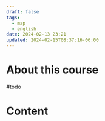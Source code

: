 ```yaml
---
draft: false
tags:
  - map
  - english
date: 2024-02-13 23:21
updated: 2024-02-15T08:37:16-06:00
---
```


# About this course
#todo 

# Content

